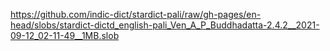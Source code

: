 https://github.com/indic-dict/stardict-pali/raw/gh-pages/en-head/slobs/stardict-dictd_english-pali_Ven_A_P_Buddhadatta-2.4.2__2021-09-12_02-11-49__1MB.slob  
